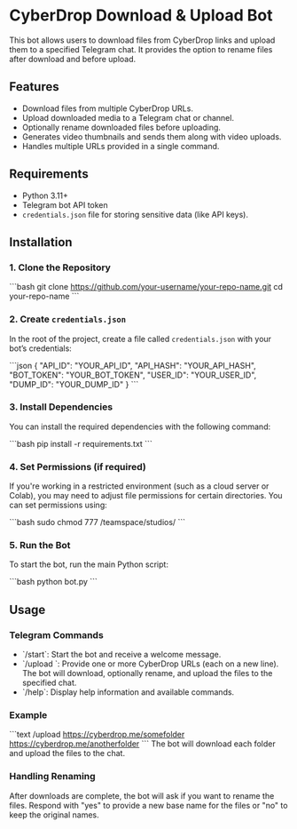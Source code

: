 
# CyberDrop Download & Upload Bot

This bot allows users to download files from CyberDrop links and upload them to a specified Telegram chat. It provides the option to rename files after download and before upload.

## Features
- Download files from multiple CyberDrop URLs.
- Upload downloaded media to a Telegram chat or channel.
- Optionally rename downloaded files before uploading.
- Generates video thumbnails and sends them along with video uploads.
- Handles multiple URLs provided in a single command.

## Requirements
- Python 3.11+
- Telegram bot API token
- `credentials.json` file for storing sensitive data (like API keys).

## Installation

### 1. Clone the Repository
\`\`\`bash
git clone https://github.com/your-username/your-repo-name.git
cd your-repo-name
\`\`\`

### 2. Create `credentials.json`
In the root of the project, create a file called `credentials.json` with your bot’s credentials:

\`\`\`json
{
    "API_ID": "YOUR_API_ID",
    "API_HASH": "YOUR_API_HASH",
    "BOT_TOKEN": "YOUR_BOT_TOKEN",
    "USER_ID": "YOUR_USER_ID",
    "DUMP_ID": "YOUR_DUMP_ID"
}
\`\`\`

### 3. Install Dependencies
You can install the required dependencies with the following command:

\`\`\`bash
pip install -r requirements.txt
\`\`\`

### 4. Set Permissions (if required)
If you're working in a restricted environment (such as a cloud server or Colab), you may need to adjust file permissions for certain directories. You can set permissions using:

\`\`\`bash
sudo chmod 777 /teamspace/studios/
\`\`\`

### 5. Run the Bot
To start the bot, run the main Python script:

\`\`\`bash
python bot.py
\`\`\`

## Usage

### Telegram Commands
- \`/start\`: Start the bot and receive a welcome message.
- \`/upload <URL>\`: Provide one or more CyberDrop URLs (each on a new line). The bot will download, optionally rename, and upload the files to the specified chat.
- \`/help\`: Display help information and available commands.

### Example
\`\`\`text
/upload
https://cyberdrop.me/somefolder
https://cyberdrop.me/anotherfolder
\`\`\`
The bot will download each folder and upload the files to the chat.

### Handling Renaming
After downloads are complete, the bot will ask if you want to rename the files. Respond with "yes" to provide a new base name for the files or "no" to keep the original names.
